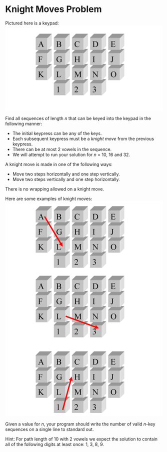 # Knight Moves Problem

Pictured here is a keypad:  ![Keyboard](images/keyboard.png)

Find all sequences of length *n* that can be keyed into the keypad in the following manner:
* The initial keypress can be any of the keys.
* Each subsequent keypress must be a *knight move* from the previous keypress.
* There can be at most 2 vowels in the sequence.
* We will attempt to run your solution for *n* = 10, 16 and 32.

A knight move is made in one of the following ways:
* Move two steps horizontally and one step vertically.
* Move two steps vertically and one step horizontally.

There is no wrapping allowed on a knight move.

Here are some examples of knight moves: ![Examples](images/examples.png)

Given a value for *n*, your program should write the number of valid *n*-key sequences on a single line to standard out.

Hint: For path length of 10 with 2 vowels we expect the solution to contain all of the following digits at least once: 1, 3, 8, 9.